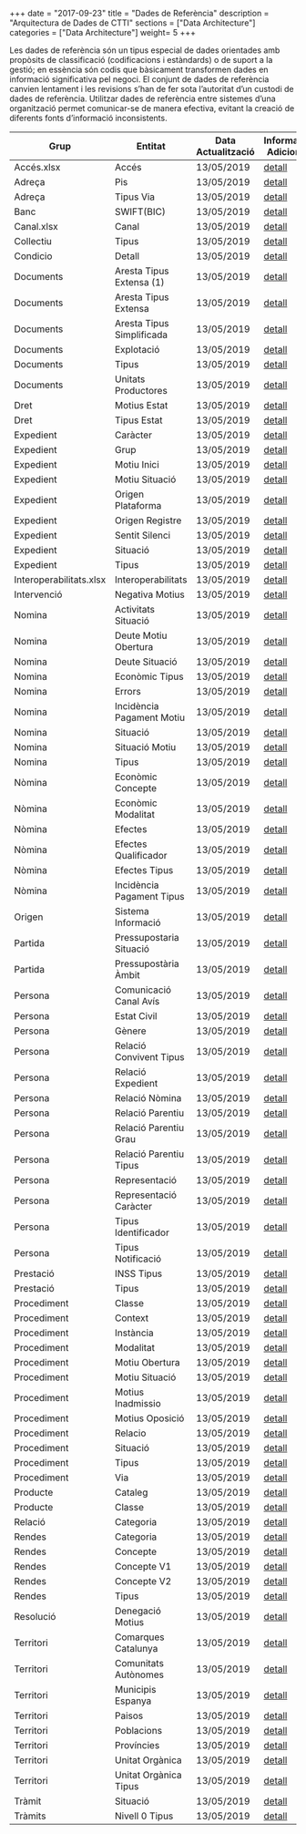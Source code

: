 +++
date        = "2017-09-23"
title       = "Dades de Referència"
description = "Arquitectura de Dades de CTTI"
sections    = ["Data Architecture"]
categories  = ["Data Architecture"]
weight= 5
+++

Les dades de referència són un tipus especial de dades orientades amb propòsits de classificació (codificacions i estàndards) o de suport a la gestió; en essència són codis que bàsicament  transformen dades en informació significativa pel negoci.
El conjunt de dades de referència canvien lentament i les revisions s’han de fer sota l’autoritat d’un custodi de dades de referència.
Utilitzar dades de referència entre sistemes d’una organització permet comunicar-se de manera efectiva, evitant la creació de diferents fonts d’informació inconsistents.


<table>
  <thead>
    <tr>
      <th><strong>Grup</strong></th>
      <th><strong>Entitat</strong></th>
      <th><strong>Data Actualització</strong></th>
      <th><strong>Informació Adicional</strong></th>
    </tr>
  </thead>

  <tbody>
    <tr>
      <td>Accés.xlsx</td>
      <td>Accés</td>
      <td>13/05/2019</td>
      <td><a href='../entitats/Codis_Accés.xlsx/'>detall</a></td>
    </tr>
    <tr>
      <td>Adreça</td>
      <td>Pis</td>
      <td>13/05/2019</td>
      <td><a href='../entitats/Codis_Adreça_Pis.xlsx/'>detall</a></td>
    </tr>
    <tr>
      <td>Adreça</td>
      <td>Tipus Via</td>
      <td>13/05/2019</td>
      <td><a href='../entitats/Codis_Adreça_Tipus_Via.xlsx/'>detall</a></td>
    </tr>
    <tr>
      <td>Banc</td>
      <td>SWIFT(BIC)</td>
      <td>13/05/2019</td>
      <td><a href='../entitats/Codis_Banc_SWIFT(BIC).xlsx/'>detall</a></td>
    </tr>
    <tr>
      <td>Canal.xlsx</td>
      <td>Canal</td>
      <td>13/05/2019</td>
      <td><a href='../entitats/Codis_Canal.xlsx/'>detall</a></td>
    </tr>
    <tr>
      <td>Collectiu</td>
      <td>Tipus</td>
      <td>13/05/2019</td>
      <td><a href='../entitats/Codis_Collectiu_Tipus.xlsx/'>detall</a></td>
    </tr>
    <tr>
      <td>Condicio</td>
      <td>Detall</td>
      <td>13/05/2019</td>
      <td><a href='../entitats/Codis_Condicio_Detall.xlsx/'>detall</a></td>
    </tr>
    <tr>
      <td>Documents</td>
      <td>Aresta Tipus Extensa (1)</td>
      <td>13/05/2019</td>
      <td><a href='../entitats/Codis_Documents_Aresta_Tipus_Extensa (1).xlsx/'>detall</a></td>
    </tr>
    <tr>
      <td>Documents</td>
      <td>Aresta Tipus Extensa</td>
      <td>13/05/2019</td>
      <td><a href='../entitats/Codis_Documents_Aresta_Tipus_Extensa.xlsx/'>detall</a></td>
    </tr>
    <tr>
      <td>Documents</td>
      <td>Aresta Tipus Simplificada</td>
      <td>13/05/2019</td>
      <td><a href='../entitats/Codis_Documents_Aresta_Tipus_Simplificada.xlsx/'>detall</a></td>
    </tr>
    <tr>
      <td>Documents</td>
      <td>Explotació</td>
      <td>13/05/2019</td>
      <td><a href='../entitats/Codis_Documents_Explotació.xlsx/'>detall</a></td>
    </tr>
    <tr>
      <td>Documents</td>
      <td>Tipus</td>
      <td>13/05/2019</td>
      <td><a href='../entitats/Codis_Documents_Tipus.xlsx/'>detall</a></td>
    </tr>
    <tr>
      <td>Documents</td>
      <td>Unitats Productores</td>
      <td>13/05/2019</td>
      <td><a href='../entitats/Codis_Documents_Unitats_Productores.xlsx/'>detall</a></td>
    </tr>
    <tr>
      <td>Dret</td>
      <td>Motius Estat</td>
      <td>13/05/2019</td>
      <td><a href='../entitats/Codis_Dret_Motius_Estat.xlsx/'>detall</a></td>
    </tr>
    <tr>
      <td>Dret</td>
      <td>Tipus Estat</td>
      <td>13/05/2019</td>
      <td><a href='../entitats/Codis_Dret_Tipus_Estat.xlsx/'>detall</a></td>
    </tr>
    <tr>
      <td>Expedient</td>
      <td>Caràcter</td>
      <td>13/05/2019</td>
      <td><a href='../entitats/Codis_Expedient_Caràcter.xlsx/'>detall</a></td>
    </tr>
    <tr>
      <td>Expedient</td>
      <td>Grup</td>
      <td>13/05/2019</td>
      <td><a href='../entitats/Codis_Expedient_Grup.xlsx/'>detall</a></td>
    </tr>
    <tr>
      <td>Expedient</td>
      <td>Motiu Inici</td>
      <td>13/05/2019</td>
      <td><a href='../entitats/Codis_Expedient_Motiu_Inici.xlsx/'>detall</a></td>
    </tr>
    <tr>
      <td>Expedient</td>
      <td>Motiu Situació</td>
      <td>13/05/2019</td>
      <td><a href='../entitats/Codis_Expedient_Motiu_Situació.xlsx/'>detall</a></td>
    </tr>
    <tr>
      <td>Expedient</td>
      <td>Origen Plataforma</td>
      <td>13/05/2019</td>
      <td><a href='../entitats/Codis_Expedient_Origen_Plataforma.xlsx/'>detall</a></td>
    </tr>
    <tr>
      <td>Expedient</td>
      <td>Origen Registre</td>
      <td>13/05/2019</td>
      <td><a href='../entitats/Codis_Expedient_Origen_Registre.xlsx/'>detall</a></td>
    </tr>
    <tr>
      <td>Expedient</td>
      <td>Sentit Silenci</td>
      <td>13/05/2019</td>
      <td><a href='../entitats/Codis_Expedient_Sentit_Silenci.xlsx/'>detall</a></td>
    </tr>
    <tr>
      <td>Expedient</td>
      <td>Situació</td>
      <td>13/05/2019</td>
      <td><a href='../entitats/Codis_Expedient_Situació.xlsx/'>detall</a></td>
    </tr>
    <tr>
      <td>Expedient</td>
      <td>Tipus</td>
      <td>13/05/2019</td>
      <td><a href='../entitats/Codis_Expedient_Tipus.xlsx/'>detall</a></td>
    </tr>
    <tr>
      <td>Interoperabilitats.xlsx</td>
      <td>Interoperabilitats</td>
      <td>13/05/2019</td>
      <td><a href='../entitats/Codis_Interoperabilitats.xlsx/'>detall</a></td>
    </tr>
    <tr>
      <td>Intervenció</td>
      <td>Negativa Motius</td>
      <td>13/05/2019</td>
      <td><a href='../entitats/Codis_Intervenció_Negativa_Motius.xlsx/'>detall</a></td>
    </tr>
    <tr>
      <td>Nomina</td>
      <td>Activitats Situació</td>
      <td>13/05/2019</td>
      <td><a href='../entitats/Codis_Nomina_Activitats_Situació.xlsx/'>detall</a></td>
    </tr>
    <tr>
      <td>Nomina</td>
      <td>Deute Motiu Obertura</td>
      <td>13/05/2019</td>
      <td><a href='../entitats/Codis_Nomina_Deute_Motiu_Obertura.xlsx/'>detall</a></td>
    </tr>
    <tr>
      <td>Nomina</td>
      <td>Deute Situació</td>
      <td>13/05/2019</td>
      <td><a href='../entitats/Codis_Nomina_Deute_Situació.xlsx/'>detall</a></td>
    </tr>
    <tr>
      <td>Nomina</td>
      <td>Econòmic Tipus</td>
      <td>13/05/2019</td>
      <td><a href='../entitats/Codis_Nomina_Econòmic_Tipus.xlsx/'>detall</a></td>
    </tr>
    <tr>
      <td>Nomina</td>
      <td>Errors</td>
      <td>13/05/2019</td>
      <td><a href='../entitats/Codis_Nomina_Errors.xlsx/'>detall</a></td>
    </tr>
    <tr>
      <td>Nomina</td>
      <td>Incidència Pagament Motiu</td>
      <td>13/05/2019</td>
      <td><a href='../entitats/Codis_Nomina_Incidència_Pagament_Motiu.xlsx/'>detall</a></td>
    </tr>
    <tr>
      <td>Nomina</td>
      <td>Situació</td>
      <td>13/05/2019</td>
      <td><a href='../entitats/Codis_Nomina_Situació.xlsx/'>detall</a></td>
    </tr>
    <tr>
      <td>Nomina</td>
      <td>Situació Motiu</td>
      <td>13/05/2019</td>
      <td><a href='../entitats/Codis_Nomina_Situació_Motiu.xlsx/'>detall</a></td>
    </tr>
    <tr>
      <td>Nomina</td>
      <td>Tipus</td>
      <td>13/05/2019</td>
      <td><a href='../entitats/Codis_Nomina_Tipus.xlsx/'>detall</a></td>
    </tr>
    <tr>
      <td>Nòmina</td>
      <td>Econòmic Concepte</td>
      <td>13/05/2019</td>
      <td><a href='../entitats/Codis_Nòmina_Econòmic_Concepte.xlsx/'>detall</a></td>
    </tr>
    <tr>
      <td>Nòmina</td>
      <td>Econòmic Modalitat</td>
      <td>13/05/2019</td>
      <td><a href='../entitats/Codis_Nòmina_Econòmic_Modalitat.xlsx/'>detall</a></td>
    </tr>
    <tr>
      <td>Nòmina</td>
      <td>Efectes</td>
      <td>13/05/2019</td>
      <td><a href='../entitats/Codis_Nòmina_Efectes.xlsx/'>detall</a></td>
    </tr>
    <tr>
      <td>Nòmina</td>
      <td>Efectes Qualificador</td>
      <td>13/05/2019</td>
      <td><a href='../entitats/Codis_Nòmina_Efectes_Qualificador.xlsx/'>detall</a></td>
    </tr>
    <tr>
      <td>Nòmina</td>
      <td>Efectes Tipus</td>
      <td>13/05/2019</td>
      <td><a href='../entitats/Codis_Nòmina_Efectes_Tipus.xlsx/'>detall</a></td>
    </tr>
    <tr>
      <td>Nòmina</td>
      <td>Incidència Pagament Tipus</td>
      <td>13/05/2019</td>
      <td><a href='../entitats/Codis_Nòmina_Incidència_Pagament_Tipus.xlsx/'>detall</a></td>
    </tr>
    <tr>
      <td>Origen</td>
      <td>Sistema Informació</td>
      <td>13/05/2019</td>
      <td><a href='../entitats/Codis_Origen_Sistema_Informació.xlsx/'>detall</a></td>
    </tr>
    <tr>
      <td>Partida</td>
      <td>Pressupostaria Situació</td>
      <td>13/05/2019</td>
      <td><a href='../entitats/Codis_Partida_Pressupostaria_Situació.xlsx/'>detall</a></td>
    </tr>
    <tr>
      <td>Partida</td>
      <td>Pressupostària Àmbit</td>
      <td>13/05/2019</td>
      <td><a href='../entitats/Codis_Partida_Pressupostària_Àmbit.xlsx/'>detall</a></td>
    </tr>
    <tr>
      <td>Persona</td>
      <td>Comunicació Canal Avís</td>
      <td>13/05/2019</td>
      <td><a href='../entitats/Codis_Persona_Comunicació_Canal_Avís.xlsx/'>detall</a></td>
    </tr>
    <tr>
      <td>Persona</td>
      <td>Estat Civil</td>
      <td>13/05/2019</td>
      <td><a href='../entitats/Codis_Persona_Estat_Civil.xlsx/'>detall</a></td>
    </tr>
    <tr>
      <td>Persona</td>
      <td>Gènere</td>
      <td>13/05/2019</td>
      <td><a href='../entitats/Codis_Persona_Gènere.xlsx/'>detall</a></td>
    </tr>
    <tr>
      <td>Persona</td>
      <td>Relació Convivent Tipus</td>
      <td>13/05/2019</td>
      <td><a href='../entitats/Codis_Persona_Relació_Convivent_Tipus.xlsx/'>detall</a></td>
    </tr>
    <tr>
      <td>Persona</td>
      <td>Relació Expedient</td>
      <td>13/05/2019</td>
      <td><a href='../entitats/Codis_Persona_Relació_Expedient.xlsx/'>detall</a></td>
    </tr>
    <tr>
      <td>Persona</td>
      <td>Relació Nòmina</td>
      <td>13/05/2019</td>
      <td><a href='../entitats/Codis_Persona_Relació_Nòmina.xlsx/'>detall</a></td>
    </tr>
    <tr>
      <td>Persona</td>
      <td>Relació Parentiu</td>
      <td>13/05/2019</td>
      <td><a href='../entitats/Codis_Persona_Relació_Parentiu.xlsx/'>detall</a></td>
    </tr>
    <tr>
      <td>Persona</td>
      <td>Relació Parentiu Grau</td>
      <td>13/05/2019</td>
      <td><a href='../entitats/Codis_Persona_Relació_Parentiu_Grau.xlsx/'>detall</a></td>
    </tr>
    <tr>
      <td>Persona</td>
      <td>Relació Parentiu Tipus</td>
      <td>13/05/2019</td>
      <td><a href='../entitats/Codis_Persona_Relació_Parentiu_Tipus.xlsx/'>detall</a></td>
    </tr>
    <tr>
      <td>Persona</td>
      <td>Representació</td>
      <td>13/05/2019</td>
      <td><a href='../entitats/Codis_Persona_Representació.xlsx/'>detall</a></td>
    </tr>
    <tr>
      <td>Persona</td>
      <td>Representació Caràcter</td>
      <td>13/05/2019</td>
      <td><a href='../entitats/Codis_Persona_Representació_Caràcter.xlsx/'>detall</a></td>
    </tr>
    <tr>
      <td>Persona</td>
      <td>Tipus Identificador</td>
      <td>13/05/2019</td>
      <td><a href='../entitats/Codis_Persona_Tipus_Identificador.xlsx/'>detall</a></td>
    </tr>
    <tr>
      <td>Persona</td>
      <td>Tipus Notificació</td>
      <td>13/05/2019</td>
      <td><a href='../entitats/Codis_Persona_Tipus_Notificació.xlsx/'>detall</a></td>
    </tr>
    <tr>
      <td>Prestació</td>
      <td>INSS Tipus</td>
      <td>13/05/2019</td>
      <td><a href='../entitats/Codis_Prestació_INSS_Tipus.xlsx/'>detall</a></td>
    </tr>
    <tr>
      <td>Prestació</td>
      <td>Tipus</td>
      <td>13/05/2019</td>
      <td><a href='../entitats/Codis_Prestació_Tipus.xlsx/'>detall</a></td>
    </tr>
    <tr>
      <td>Procediment</td>
      <td>Classe</td>
      <td>13/05/2019</td>
      <td><a href='../entitats/Codis_Procediment_Classe.xlsx/'>detall</a></td>
    </tr>
    <tr>
      <td>Procediment</td>
      <td>Context</td>
      <td>13/05/2019</td>
      <td><a href='../entitats/Codis_Procediment_Context.xlsx/'>detall</a></td>
    </tr>
    <tr>
      <td>Procediment</td>
      <td>Instància</td>
      <td>13/05/2019</td>
      <td><a href='../entitats/Codis_Procediment_Instància.xlsx/'>detall</a></td>
    </tr>
    <tr>
      <td>Procediment</td>
      <td>Modalitat</td>
      <td>13/05/2019</td>
      <td><a href='../entitats/Codis_Procediment_Modalitat.xlsx/'>detall</a></td>
    </tr>
    <tr>
      <td>Procediment</td>
      <td>Motiu Obertura</td>
      <td>13/05/2019</td>
      <td><a href='../entitats/Codis_Procediment_Motiu_Obertura.xlsx/'>detall</a></td>
    </tr>
    <tr>
      <td>Procediment</td>
      <td>Motiu Situació</td>
      <td>13/05/2019</td>
      <td><a href='../entitats/Codis_Procediment_Motiu_Situació.xlsx/'>detall</a></td>
    </tr>
    <tr>
      <td>Procediment</td>
      <td>Motius Inadmissio</td>
      <td>13/05/2019</td>
      <td><a href='../entitats/Codis_Procediment_Motius_Inadmissio.xlsx/'>detall</a></td>
    </tr>
    <tr>
      <td>Procediment</td>
      <td>Motius Oposició</td>
      <td>13/05/2019</td>
      <td><a href='../entitats/Codis_Procediment_Motius_Oposició.xlsx/'>detall</a></td>
    </tr>
    <tr>
      <td>Procediment</td>
      <td>Relacio</td>
      <td>13/05/2019</td>
      <td><a href='../entitats/Codis_Procediment_Relacio.xlsx/'>detall</a></td>
    </tr>
    <tr>
      <td>Procediment</td>
      <td>Situació</td>
      <td>13/05/2019</td>
      <td><a href='../entitats/Codis_Procediment_Situació.xlsx/'>detall</a></td>
    </tr>
    <tr>
      <td>Procediment</td>
      <td>Tipus</td>
      <td>13/05/2019</td>
      <td><a href='../entitats/Codis_Procediment_Tipus.xlsx/'>detall</a></td>
    </tr>
    <tr>
      <td>Procediment</td>
      <td>Via</td>
      <td>13/05/2019</td>
      <td><a href='../entitats/Codis_Procediment_Via.xlsx/'>detall</a></td>
    </tr>
    <tr>
      <td>Producte</td>
      <td>Cataleg</td>
      <td>13/05/2019</td>
      <td><a href='../entitats/Codis_Producte_Cataleg.xlsx/'>detall</a></td>
    </tr>
    <tr>
      <td>Producte</td>
      <td>Classe</td>
      <td>13/05/2019</td>
      <td><a href='../entitats/Codis_Producte_Classe.xlsx/'>detall</a></td>
    </tr>
    <tr>
      <td>Relació</td>
      <td>Categoria</td>
      <td>13/05/2019</td>
      <td><a href='../entitats/Codis_Relació_Categoria.xlsx/'>detall</a></td>
    </tr>
    <tr>
      <td>Rendes</td>
      <td>Categoria</td>
      <td>13/05/2019</td>
      <td><a href='../entitats/Codis_Rendes_Categoria.xlsx/'>detall</a></td>
    </tr>
    <tr>
      <td>Rendes</td>
      <td>Concepte</td>
      <td>13/05/2019</td>
      <td><a href='../entitats/Codis_Rendes_Concepte.xlsx/'>detall</a></td>
    </tr>
    <tr>
      <td>Rendes</td>
      <td>Concepte V1</td>
      <td>13/05/2019</td>
      <td><a href='../entitats/Codis_Rendes_Concepte_V1.xlsx/'>detall</a></td>
    </tr>
    <tr>
      <td>Rendes</td>
      <td>Concepte V2</td>
      <td>13/05/2019</td>
      <td><a href='../entitats/Codis_Rendes_Concepte_V2.xlsx/'>detall</a></td>
    </tr>
    <tr>
      <td>Rendes</td>
      <td>Tipus</td>
      <td>13/05/2019</td>
      <td><a href='../entitats/Codis_Rendes_Tipus.xlsx/'>detall</a></td>
    </tr>
    <tr>
      <td>Resolució</td>
      <td>Denegació Motius</td>
      <td>13/05/2019</td>
      <td><a href='../entitats/Codis_Resolució_Denegació_Motius.xlsx/'>detall</a></td>
    </tr>
    <tr>
      <td>Territori</td>
      <td>Comarques Catalunya</td>
      <td>13/05/2019</td>
      <td><a href='../entitats/Codis_Territori_Comarques_Catalunya.xlsx/'>detall</a></td>
    </tr>
    <tr>
      <td>Territori</td>
      <td>Comunitats Autònomes</td>
      <td>13/05/2019</td>
      <td><a href='../entitats/Codis_Territori_Comunitats_Autònomes.xlsx/'>detall</a></td>
    </tr>
    <tr>
      <td>Territori</td>
      <td>Municipis Espanya</td>
      <td>13/05/2019</td>
      <td><a href='../entitats/Codis_Territori_Municipis_Espanya.xlsx/'>detall</a></td>
    </tr>
    <tr>
      <td>Territori</td>
      <td>Paisos</td>
      <td>13/05/2019</td>
      <td><a href='../entitats/Codis_Territori_Paisos.xlsx/'>detall</a></td>
    </tr>
    <tr>
      <td>Territori</td>
      <td>Poblacions</td>
      <td>13/05/2019</td>
      <td><a href='../entitats/Codis_Territori_Poblacions.xlsx/'>detall</a></td>
    </tr>
    <tr>
      <td>Territori</td>
      <td>Províncies</td>
      <td>13/05/2019</td>
      <td><a href='../entitats/Codis_Territori_Províncies.xlsx/'>detall</a></td>
    </tr>
    <tr>
      <td>Territori</td>
      <td>Unitat Orgànica</td>
      <td>13/05/2019</td>
      <td><a href='../entitats/Codis_Territori_Unitat_Orgànica.xlsx/'>detall</a></td>
    </tr>
    <tr>
      <td>Territori</td>
      <td>Unitat Orgànica Tipus</td>
      <td>13/05/2019</td>
      <td><a href='../entitats/Codis_Territori_Unitat_Orgànica_Tipus.xlsx/'>detall</a></td>
    </tr>
    <tr>
      <td>Tràmit</td>
      <td>Situació</td>
      <td>13/05/2019</td>
      <td><a href='../entitats/Codis_Tràmit_Situació.xlsx/'>detall</a></td>
    </tr>
    <tr>
      <td>Tràmits</td>
      <td>Nivell 0 Tipus</td>
      <td>13/05/2019</td>
      <td><a href='../entitats/Codis_Tràmits_Nivell_0_Tipus.xlsx/'>detall</a></td>
    </tr>

  </tbody>
</table>
